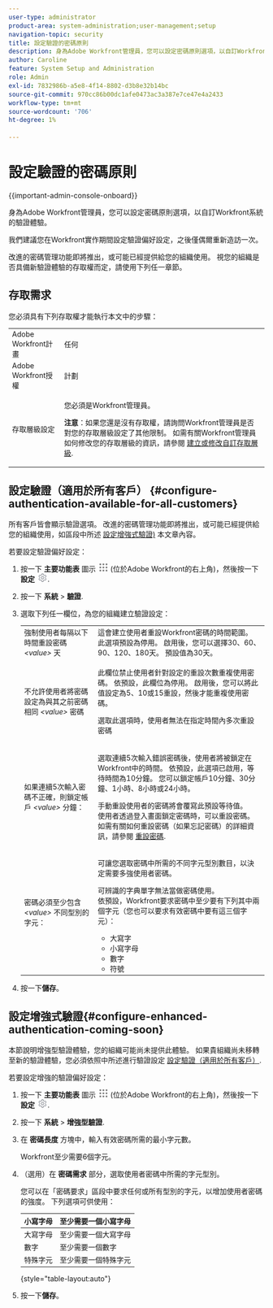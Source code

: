 ```yaml
---
user-type: administrator
product-area: system-administration;user-management;setup
navigation-topic: security
title: 設定驗證的密碼原則
description: 身為Adobe Workfront管理員，您可以設定密碼原則選項，以自訂Workfront系統的驗證體驗。
author: Caroline
feature: System Setup and Administration
role: Admin
exl-id: 7832986b-a5e8-4f14-8802-d3b8e32b14bc
source-git-commit: 970cc86b00dc1afe0473ac3a387e7ce47e4a2433
workflow-type: tm+mt
source-wordcount: '706'
ht-degree: 1%

---
```


# 設定驗證的密碼原則

{{important-admin-console-onboard}}

身為Adobe Workfront管理員，您可以設定密碼原則選項，以自訂Workfront系統的驗證體驗。

我們建議您在Workfront實作期間設定驗證偏好設定，之後僅偶爾重新造訪一次。

改進的密碼管理功能即將推出，或可能已經提供給您的組織使用。 視您的組織是否具備新驗證體驗的存取權而定，請使用下列任一章節。

## 存取需求

您必須具有下列存取權才能執行本文中的步驟：

<table style="table-layout:auto"> 
 <col> 
 <col> 
 <tbody> 
  <tr> 
   <td role="rowheader">Adobe Workfront計畫</td> 
   <td>任何</td> 
  </tr> 
  <tr> 
   <td role="rowheader">Adobe Workfront授權</td> 
   <td>計劃</td> 
  </tr> 
  <tr> 
   <td role="rowheader">存取層級設定</td> 
   <td> <p>您必須是Workfront管理員。</p> <p><b>注意</b>：如果您還是沒有存取權，請詢問Workfront管理員是否對您的存取層級設定了其他限制。 如需有關Workfront管理員如何修改您的存取層級的資訊，請參閱 <a href="../../../administration-and-setup/add-users/configure-and-grant-access/create-modify-access-levels.md" class="MCXref xref">建立或修改自訂存取層級</a>.</p> </td> 
  </tr> 
 </tbody> 
</table>

## 設定驗證（適用於所有客戶） {#configure-authentication-available-for-all-customers}

所有客戶皆會顯示驗證選項。 改進的密碼管理功能即將推出，或可能已經提供給您的組織使用，如區段中所述 [設定增強式驗證)](#configure-enhanced-authentication-coming-soon) 本文章內容。

若要設定驗證偏好設定：

1. 按一下 **主要功能表** 圖示 ![](assets/main-menu-icon.png) (位於Adobe Workfront的右上角)，然後按一下 **設定** ![](assets/gear-icon-settings.png).

1. 按一下 **系統** > **驗證**.

1. 選取下列任一欄位，為您的組織建立驗證設定：

   <table style="table-layout:auto"> 
    <col> 
    <col> 
    <tbody> 
     <tr> 
      <td role="rowheader">強制使用者每隔以下時間重設密碼 <em>&lt;value&gt;</em> 天</td> 
      <td>這會建立使用者重設Workfront密碼的時間範圍。 此選項預設為停用。 啟用後，您可以選擇30、60、90、120、180天。 預設值為30天。</td> 
     </tr> 
     <tr> 
      <td role="rowheader">不允許使用者將密碼設定為與其之前密碼相同 <em>&lt;value&gt;</em> 密碼</td> 
      <td> <p>此欄位禁止使用者針對設定的重設次數重複使用密碼。 依預設，此欄位為停用。 啟用後，您可以將此值設定為5、10或15重設，然後才能重複使用密碼。</p> <p>選取此選項時，使用者無法在指定時間內多次重設密碼</p> </td> 
     </tr> 
     <tr> 
      <td role="rowheader">如果連續5次輸入密碼不正確，則鎖定帳戶 <em>&lt;value&gt;</em> 分鐘： </td> 
      <td> <p>選取連續5次輸入錯誤密碼後，使用者將被鎖定在Workfront中的時間。 依預設，此選項已啟用，等待時間為10分鐘。 您可以鎖定帳戶10分鐘、30分鐘、1小時、8小時或24小時。 </p> <p>手動重設使用者的密碼將會覆寫此預設等待值。 <br>使用者透過登入畫面鎖定密碼時，可以重設密碼。 如需有關如何重設密碼（如果忘記密碼）的詳細資訊，請參閱 <a href="../../../workfront-basics/manage-your-account-and-profile/managing-your-workfront-account/reset-your-password.md" class="MCXref xref">重設密碼</a>.</p> </td> 
     </tr> 
     <tr> 
      <td role="rowheader">密碼必須至少包含 <em>&lt;value&gt;</em> 不同型別的字元：</td> 
      <td> <p>可讓您選取密碼中所需的不同字元型別數目，以決定需要多強使用者密碼。</p> <p>可辨識的字典單字無法當做密碼使用。<br>依預設，Workfront要求密碼中至少要有下列其中兩個字元（您也可以要求有效密碼中要有這三個字元）： </p> 
       <ul> 
        <li>大寫字</li> 
        <li>小寫字母</li> 
        <li>數字</li> 
        <li>符號</li> 
       </ul> </td> 
     </tr> 
    </tbody> 
   </table>

1. 按一下&#x200B;**儲存**。

## 設定增強式驗證{#configure-enhanced-authentication-coming-soon}

本節說明增強型驗證體驗，您的組織可能尚未提供此體驗。 如果貴組織尚未移轉至新的驗證體驗，您必須依照中所述進行驗證設定 [設定驗證（適用於所有客戶）](#configure-authentication-available-for-all-customers).

若要設定增強的驗證偏好設定：

1. 按一下 **主要功能表** 圖示 ![](assets/main-menu-icon.png) (位於Adobe Workfront的右上角)，然後按一下 **設定** ![](assets/gear-icon-settings.png).

1. 按一下 **系統** > **增強型驗證**.
1. 在 **密碼長度** 方塊中，輸入有效密碼所需的最小字元數。

   Workfront至少需要6個字元。

1. （選用）在 **密碼需求** 部分，選取使用者密碼中所需的字元型別。

   您可以在「密碼要求」區段中要求任何或所有型別的字元，以增加使用者密碼的強度。 下列選項可供使用：

   | 小寫字母 | 至少需要一個小寫字母 |
   |---|---|
   | 大寫字母 | 至少需要一個大寫字母 |
   | 數字 | 至少需要一個數字 |
   | 特殊字元 | 至少需要一個特殊字元 |

   {style="table-layout:auto"}

1. 按一下&#x200B;**儲存**。
